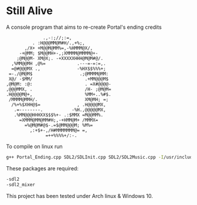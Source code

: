 # Still Alive
A console program that aims to re-create Portal's ending credits

```
              .,-:;//;:=,
          . :H@@@MM@M#H/.,+%;,
       ,/X+ +M@@M@MM%=,-%HMMM@X/,
     -+@MM; $M@@MH+-,;XMMMM@MMMM@+-
    ;@M@@M- XM@X;. -+XXXXXHHH@M@M#@/.
  ,%MM@@MH ,@%=            .---=-=:=,.
  =@#@@@MX .,              -%HX$$%%%+;
 =-./@M@M$                  .;@MMMM@MM:
 X@/ -$MM/                    .+MM@@@M$
,@M@M: :@:                    . =X#@@@@-
,@@@MMX, .                    /H- ;@M@M=
.H@@@@M@+,                    %MM+..%#$.
 /MMMM@MMH/.                  XM@MH; =;
  /%+%$XHH@$=              , .H@@@@MX,
   .=--------.           -%H.,@@@@@MX,
   .%MM@@@HHHXX$$$%+- .:$MMX =M@@MM%.
     =XMMM@MM@MM#H;,-+HMM@M+ /MMMX=
       =%@M@M#@$-.=$@MM@@@M; %M%=
         ,:+$+-,/H#MMMMMMM@= =,
               =++%%%%+/:-.
```

To compile on linux run 

```sh
g++ Portal_Ending.cpp SDL2/SDLInit.cpp SDL2/SDL2Music.cpp -I/usr/include/SDL2 -lSDL2main -lSDL2 -lSDL2_mixer
```

These packages are required:

```sh
-sdl2
-sdl2_mixer
```

This project has been tested under Arch linux & Windows 10.
